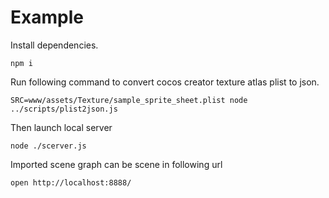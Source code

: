 # Example

Install dependencies.

```
npm i
```

Run following command to convert cocos creator texture atlas plist to json.

```
SRC=www/assets/Texture/sample_sprite_sheet.plist node ../scripts/plist2json.js
```

Then launch local server

```
node ./scerver.js
```

Imported scene graph can be scene in following url

```
open http://localhost:8888/
```
